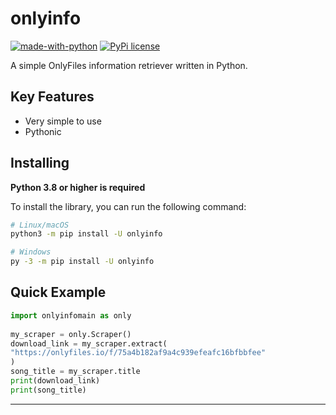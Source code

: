 onlyinfo
==========
[![made-with-python](https://img.shields.io/badge/Made%20with-Python-1f425f.svg)](https://www.python.org/)
[![PyPi license](https://badgen.net/pypi/license/pip/)](https://pypi.com/project/pip/)


A simple OnlyFiles information retriever written in Python.

Key Features
-------------

- Very simple to use
- Pythonic

Installing
----------

**Python 3.8 or higher is required**

To install the library, you can run the following command:

```sh
# Linux/macOS
python3 -m pip install -U onlyinfo

# Windows
py -3 -m pip install -U onlyinfo
```

Quick Example
--------------
```python
import onlyinfomain as only
    
my_scraper = only.Scraper()
download_link = my_scraper.extract(
"https://onlyfiles.io/f/75a4b182af9a4c939efeafc16bfbbfee"
)
song_title = my_scraper.title
print(download_link)
print(song_title)
```
------
